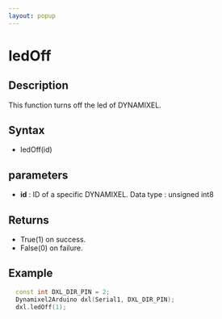 ```yaml
---
layout: popup
---
```


# ledOff

## Description

This function turns off the led of DYNAMIXEL.

## Syntax

- ledOff(id)

## parameters

- **id** : ID of a specific DYNAMIXEL. Data type : unsigned int8

## Returns

- True(1) on success.
- False(0) on failure.

## Example

```c++
  const int DXL_DIR_PIN = 2;
  Dynamixel2Arduino dxl(Serial1, DXL_DIR_PIN);
  dxl.ledOff(1);
```
